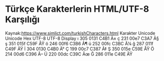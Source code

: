 # Türkçe Karakterlerin HTML/UTF-8 Karşılığı
Kaynak:https://www.simlict.com/turkishCharacters.html 
Karakter	Unicode	Unicode Hex	UTF-8	UTF-8 Display
ı	305	0131	C4B1	Ä±
ç	231	00e7	C3A7	Ã§
ş	351	015f	C59F	ÅŸ
ö	246	00f6	C3B6	Ã¶
ü	252	00fc	C3BC	Ã¼
ğ	287	011f	C49F	ÄŸ
İ	304	0130	C4B0	Ä°
Ç	199	00c7	C387	Ã‡
Ş	350	015e	C59E	ÅŸ
Ö	214	00d6	C396	Ã–
Ü	220	00dc	C39C	Ãœ
Ğ	286	011e	C49E	ÄŸ
